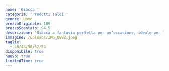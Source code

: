 ```yaml
---
nome: 'Giacca '
categoria: 'Prodotti saldi '
genere: Uomo
prezzoOriginale: 189
prezzoScontato: 94.5
descrizione: 'Giacca a fantasia perfetta per un’occasione, ideale per l’uso quotidiano '
immagine: /uploads/IMG_0882.jpeg
taglie:
  - 46/48/50/52/54
disponibile: true
nuovo: true
limitedTime: true
---
```


